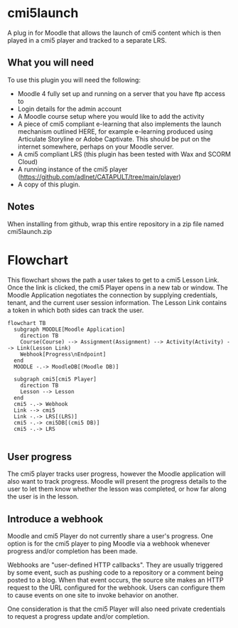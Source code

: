 cmi5launch
============

A plug in for Moodle that allows the launch of cmi5 content which is then played in a cmi5 player and tracked to a separate LRS. 

## What you will need

To use this plugin you will need the following:

* Moodle 4 fully set up and running on a server that you have ftp access to 
* Login details for the admin account 
* A Moodle course setup where you would like to add the activity
* A piece of cmi5 compliant e-learning that also implements the launch mechanism outlined HERE, for example e-learning produced using Articulate Storyline or Adobe Captivate. This should be put on the internet somewhere, perhaps on your Moodle server. 
* A cmi5 compliant LRS (this plugin has been tested with Wax and SCORM Cloud) 
* A running instance of the cmi5 player (https://github.com/adlnet/CATAPULT/tree/main/player)
* A copy of this plugin.

## Notes

When installing from github, wrap this entire repository in a zip file named cmi5launch.zip

# Flowchart

This flowchart shows the path a user takes to get to a cmi5 Lesson Link. Once the link is clicked, the cmi5 Player opens in a new tab or window. The Moodle Application negotiates the connection by supplying credentials, tenant, and the current user session information. The Lesson Link contains a token in which both sides can track the user.

```mermaid
flowchart TB
  subgraph MOODLE[Moodle Application]
    direction TB
    Course(Course) --> Assignment(Assignment) --> Activity(Activity) --> Link(Lesson Link)
    Webhook[Progress\nEndpoint]
  end
  MOODLE -.-> MoodleDB[(Moodle DB)]

  subgraph cmi5[cmi5 Player]
    direction TB
    Lesson --> Lesson
  end
  cmi5 -.-> Webhook
  Link --> cmi5
  Link -.-> LRS[(LRS)]
  cmi5 -.-> cmi5DB[(cmi5 DB)]
  cmi5 -.-> LRS
  
```

## User progress

The cmi5 player tracks user progress, however the Moodle application will also want to track progress. Moodle will present the progress details to the user to let them know whether the lesson was completed, or how far along the user is in the lesson.

## Introduce a webhook

Moodle and cmi5 Player do not currently share a user's progress. One option is for the cmi5 player to ping Moodle via a webhook whenever progress and/or completion has been made.

Webhooks are "user-defined HTTP callbacks". They are usually triggered by some event, such as pushing code to a repository or a comment being posted to a blog. When that event occurs, the source site makes an HTTP request to the URL configured for the webhook. Users can configure them to cause events on one site to invoke behavior on another.

One consideration is that the cmi5 Player will also need private credentials to request a progress update and/or completion.